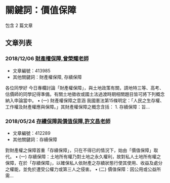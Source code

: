 # 關鍵詞：價值保障

包含 2 篇文章

## 文章列表

### 2018/12/06 [財產權保障,曾榮耀老師](../../articles/413985_%E8%B2%A1%E7%94%A2%E6%AC%8A%E4%BF%9D%E9%9A%9C%2C%E6%9B%BE%E6%A6%AE%E8%80%80%E8%80%81%E5%B8%AB.md)
- 文章編號：413985
- 其他關鍵詞：財產權保障, 存續保障

各位同學好 今日專欄討論「財產權保障」，與土地政策有關，請地特三等、高考、估價師的同學記得準備。有關土地徵收或國土法過渡時期相關題目皆可將下列概念納入申論當中。 • (一) 財產權保障之意涵 我國憲法第15條明定：「人民之生存權、工作權及財產權應與保障。」其財產權保障之概念含括： 1. 存續保障：旨...

### 2018/05/24 [存續保障與價值保障,許文昌老師](../../articles/412289_%E5%AD%98%E7%BA%8C%E4%BF%9D%E9%9A%9C%E8%88%87%E5%83%B9%E5%80%BC%E4%BF%9D%E9%9A%9C%2C%E8%A8%B1%E6%96%87%E6%98%8C%E8%80%81%E5%B8%AB.md)
- 文章編號：412289
- 其他關鍵詞：存續保障

對財產權之保障首重「存續保障」，只在不得已的情況下，始由「價值保障」取代。 • (一) 存續保障：土地所有權乃對土地之永久權利，故對私人土地所有權之保障，在於「存續保障」，以確保私人依財產之存續狀態行使其使用、收益及處分之權能，並免於遭受公權力或第三人之侵害。 • (二) 價值保障：因公用或公益所需...
